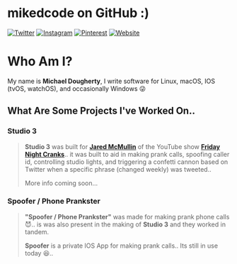 # mikedcode on GitHub :)

[![Twitter](https://img.shields.io/badge/twitter-%40mikedcode-1da1f2.svg)](https://twitter.com/mikedcode)
[![Instagram](https://img.shields.io/badge/instagram-%40mikedcode-c13584.svg)](https://www.instagram.com/mikedcode/)
[![Pinterest](https://img.shields.io/badge/pinterest-%40mikedcode-bd081c.svg)](https://www.instagram.com/mikedcode/)
[![Website](https://img.shields.io/badge/develop%20for-Linux%20%7C%20macOS%20%7C%20IOS%20%7C%20Windows-1976D2.svg)](http://mikedcode.com)

# Who Am I?
My name is **Michael Dougherty**, I write software for Linux, macOS, IOS (tvOS, watchOS), and occasionally Windows :stuck_out_tongue_winking_eye:

## What Are Some Projects I've Worked On..
### Studio 3
> **Studio 3** was built for [**Jared McMullin**](http://www.jaredmcmullin.com/) of the YouTube show [**Friday Night Cranks**](https://www.youtube.com/user/FridayNightCranks)..
> it was built to aid in making prank calls, spoofing caller id, controlling studio lights,
> and triggering a confetti cannon based on Twitter when a specific phrase (changed weekly) was tweeted..
>
> More info coming soon...

### Spoofer / Phone Prankster
> **"Spoofer / Phone Prankster"** was made for making prank phone calls :smiling_imp:..
> is was also present in the making of **Studio 3** and they worked in tandem.
>
> **Spoofer** is a private IOS App for making prank calls.. Its still in use today :laughing:..
